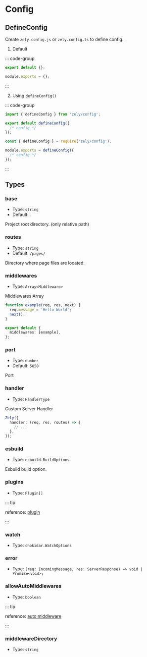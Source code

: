 # Config

## DefineConfig

Create `zely.config.js` or `zely.config.ts` to define config.

1. Default

::: code-group

```ts [zely.config.ts]
export default {};
```

```js [zely.config.js]
module.exports = {};
```

:::

2. Using `defineConfig()`

::: code-group

```ts [zely.config.ts]
import { defineConfig } from 'zely/config';

export default defineConfig({
  /* config */
});
```

```js [zely.config.js]
const { defineConfig } = require('zely/config');

module.exports = defineConfig({
  /* config */
});
```

:::

## Types

### base

- Type: `string`
- Default: `.`

Project root directory. (only relative path)

### routes

- Type: `string`
- Default: `/pages/`

Directory where page files are located.

### middlewares

- Type: `Array<Middleware>`

Middlewares Array

```ts
function example(req, res, next) {
  req.message = 'Hello World';
  next();
}

export default {
  middlewares: [example],
};
```

### port

- Type: `number`
- Default: `5050`

Port

### handler

- Type: `HandlerType`

Custom Server Handler

```ts
Zely({
  handler: (req, res, routes) => {
    // ...
  },
});
```

### esbuild

- Type: `esbuild.BuildOptions`

Esbuild build option.

### plugins

- Type: `Plugin[]`

::: tip

reference: [plugin](/apis/plugin)

:::

### watch

- Type: `chokidar.WatchOptions`

### error

- Type: `(req: IncomingMessage, res: ServerResponse) => void | Promise<void>;`

### allowAutoMiddlewares

- Type: `boolean`

::: tip

reference: [auto middleware](/guide/middlewares#auto-mode)

:::

### middlewareDirectory

- Type: `string`
